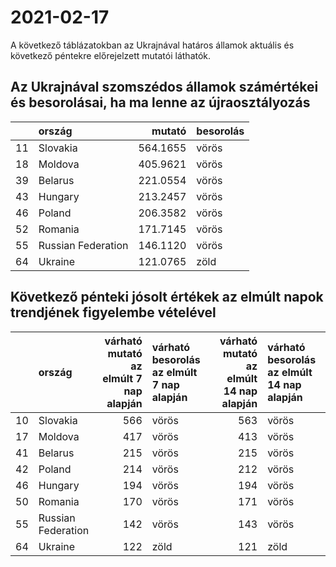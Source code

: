 # 2021-02-17
A következő táblázatokban az Ukrajnával határos államok aktuális és következő péntekre előrejelzett mutatói láthatók.
## Az Ukrajnával szomszédos államok számértékei és besorolásai, ha ma lenne az újraosztályozás

|   |ország             |   mutató|besorolás |
|:--|:------------------|--------:|:---------|
|11 |Slovakia           | 564.1655|vörös     |
|18 |Moldova            | 405.9621|vörös     |
|39 |Belarus            | 221.0554|vörös     |
|43 |Hungary            | 213.2457|vörös     |
|46 |Poland             | 206.3582|vörös     |
|52 |Romania            | 171.7145|vörös     |
|55 |Russian Federation | 146.1120|vörös     |
|64 |Ukraine            | 121.0765|zöld      |
## Következő pénteki jósolt értékek az elmúlt napok trendjének figyelembe vételével
|   |ország             | várható mutató az elmúlt 7 nap alapján|várható besorolás az elmúlt 7 nap alapján | várható mutató az elmúlt 14 nap alapján|várható besorolás az elmúlt 14 nap alapján |
|:--|:------------------|--------------------------------------:|:-----------------------------------------|---------------------------------------:|:------------------------------------------|
|10 |Slovakia           |                                    566|vörös                                     |                                     563|vörös                                      |
|17 |Moldova            |                                    417|vörös                                     |                                     413|vörös                                      |
|41 |Belarus            |                                    215|vörös                                     |                                     215|vörös                                      |
|42 |Poland             |                                    214|vörös                                     |                                     212|vörös                                      |
|46 |Hungary            |                                    194|vörös                                     |                                     194|vörös                                      |
|50 |Romania            |                                    170|vörös                                     |                                     171|vörös                                      |
|55 |Russian Federation |                                    142|vörös                                     |                                     143|vörös                                      |
|64 |Ukraine            |                                    122|zöld                                      |                                     121|zöld                                       |
